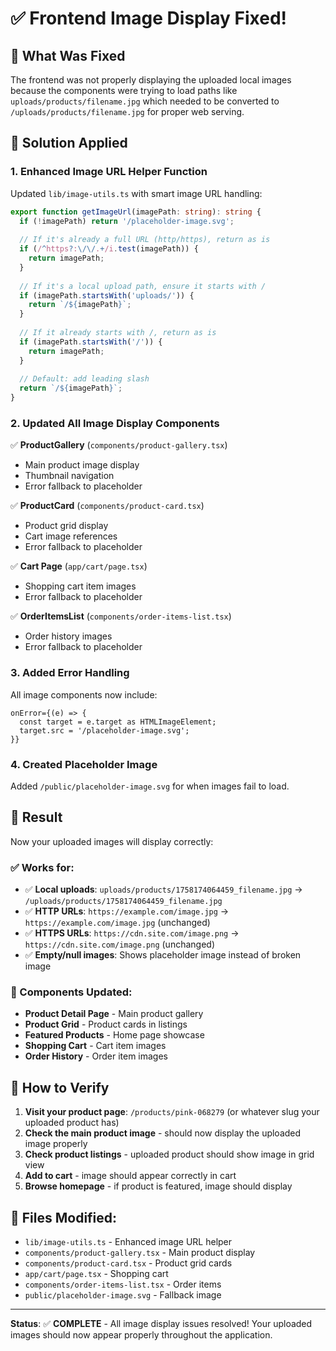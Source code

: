 # ✅ Frontend Image Display Fixed!

## 🎯 **What Was Fixed**
The frontend was not properly displaying the uploaded local images because the components were trying to load paths like `uploads/products/filename.jpg` which needed to be converted to `/uploads/products/filename.jpg` for proper web serving.

## 🔧 **Solution Applied**

### **1. Enhanced Image URL Helper Function**
Updated `lib/image-utils.ts` with smart image URL handling:

```typescript
export function getImageUrl(imagePath: string): string {
  if (!imagePath) return '/placeholder-image.svg';
  
  // If it's already a full URL (http/https), return as is
  if (/^https?:\/\/.+/i.test(imagePath)) {
    return imagePath;
  }
  
  // If it's a local upload path, ensure it starts with /
  if (imagePath.startsWith('uploads/')) {
    return `/${imagePath}`;
  }
  
  // If it already starts with /, return as is
  if (imagePath.startsWith('/')) {
    return imagePath;
  }
  
  // Default: add leading slash
  return `/${imagePath}`;
}
```

### **2. Updated All Image Display Components**

✅ **ProductGallery** (`components/product-gallery.tsx`)
- Main product image display
- Thumbnail navigation
- Error fallback to placeholder

✅ **ProductCard** (`components/product-card.tsx`)
- Product grid display
- Cart image references
- Error fallback to placeholder

✅ **Cart Page** (`app/cart/page.tsx`)
- Shopping cart item images
- Error fallback to placeholder

✅ **OrderItemsList** (`components/order-items-list.tsx`)
- Order history images
- Error fallback to placeholder

### **3. Added Error Handling**
All image components now include:
```tsx
onError={(e) => {
  const target = e.target as HTMLImageElement;
  target.src = '/placeholder-image.svg';
}}
```

### **4. Created Placeholder Image**
Added `/public/placeholder-image.svg` for when images fail to load.

## 🎉 **Result**

Now your uploaded images will display correctly:

### **✅ Works for:**
- ✅ **Local uploads**: `uploads/products/1758174064459_filename.jpg` → `/uploads/products/1758174064459_filename.jpg`
- ✅ **HTTP URLs**: `https://example.com/image.jpg` → `https://example.com/image.jpg` (unchanged)
- ✅ **HTTPS URLs**: `https://cdn.site.com/image.png` → `https://cdn.site.com/image.png` (unchanged)
- ✅ **Empty/null images**: Shows placeholder image instead of broken image

### **📍 Components Updated:**
- **Product Detail Page** - Main product gallery
- **Product Grid** - Product cards in listings
- **Featured Products** - Home page showcase
- **Shopping Cart** - Cart item images
- **Order History** - Order item images

## 🚀 **How to Verify**

1. **Visit your product page**: `/products/pink-068279` (or whatever slug your uploaded product has)
2. **Check the main product image** - should now display the uploaded image properly
3. **Check product listings** - uploaded product should show image in grid view
4. **Add to cart** - image should appear correctly in cart
5. **Browse homepage** - if product is featured, image should display

## 📁 **Files Modified:**
- `lib/image-utils.ts` - Enhanced image URL helper
- `components/product-gallery.tsx` - Main product display
- `components/product-card.tsx` - Product grid cards  
- `app/cart/page.tsx` - Shopping cart
- `components/order-items-list.tsx` - Order items
- `public/placeholder-image.svg` - Fallback image

---
**Status**: ✅ **COMPLETE** - All image display issues resolved! Your uploaded images should now appear properly throughout the application.